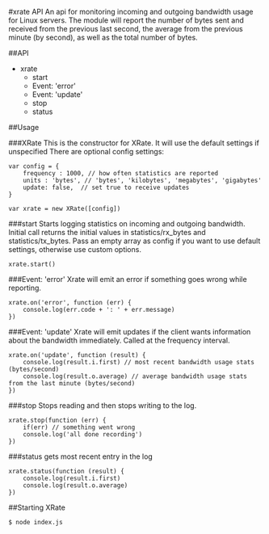 #xrate API
An api for monitoring incoming and outgoing bandwidth usage for Linux servers. The module will report the number of bytes sent and received from the previous last second, the average from the previous minute (by second), as well as the total number of bytes. 


##API
 - xrate
	 - start
	 - Event: 'error'
	 - Event: 'update'
	 - stop
	 - status

##Usage 


###XRate
This is the constructor for XRate. It will use the default settings if unspecified
There are optional config settings:



	var config = {
	    frequency : 1000, // how often statistics are reported
	    units : 'bytes', // 'bytes', 'kilobytes', 'megabytes', 'gigabytes'
	    update: false,  // set true to receive updates
	}

	var xrate = new XRate([config])



###start
Starts logging statistics on incoming and outgoing bandwidth. Initial call returns the initial values in statistics/rx_bytes and statistics/tx_bytes. Pass an empty array as config if you want to use default settings, otherwise use custom options. 

    xrate.start() 


###Event: 'error' 
Xrate will emit an error if something goes wrong while reporting. 

    xrate.on('error', function (err) {
	    console.log(err.code + ': ' + err.message)
    })


###Event: 'update' 
Xrate will emit updates if the client wants information about the bandwidth immediately. Called at the frequency interval. 

    xrate.on('update', function (result) {
	    console.log(result.i.first) // most recent bandwidth usage stats (bytes/second)
		console.log(result.o.average) // average bandwidth usage stats from the last minute (bytes/second)
    })


###stop 
Stops reading and then stops writing to the log. 

    xrate.stop(function (err) {
	    if(err) // something went wrong
	    console.log('all done recording') 
    })


###status 
gets most recent entry in the log

    xrate.status(function (result) {
	    console.log(result.i.first) 
		console.log(result.o.average)
    })


##Starting XRate

	$ node index.js



